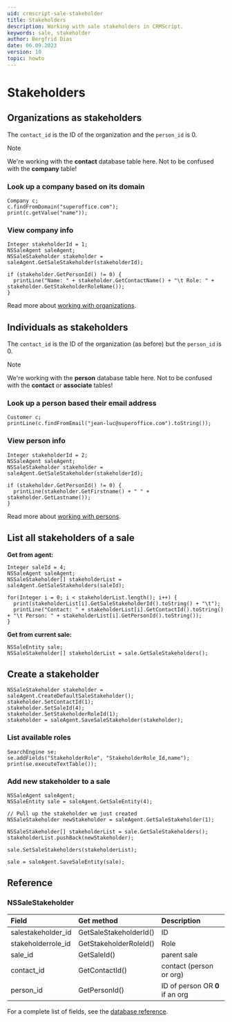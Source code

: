 ```yaml
---
uid: crmscript-sale-stakeholder
title: Stakeholders
description: Working with sale stakeholders in CRMScript.
keywords: sale, stakeholder
author: Bergfrid Dias
date: 06.09.2023
version: 10
topic: howto
---
```


# Stakeholders

## Organizations as stakeholders

The `contact_id` is the ID of the organization and the `person_id` is 0.

> [!NOTE]
> We're working with the **contact** database table here. Not to be confused with the **company** table!

### Look up a company based on its domain

```crmscript!
Company c;
c.findFromDomain("superoffice.com");
print(c.getValue("name"));
```

### View company info

```crmscript!
Integer stakeholderId = 1;
NSSaleAgent saleAgent;
NSSaleStakeholder stakeholder = saleAgent.GetSaleStakeholder(stakeholderId);

if (stakeholder.GetPersonId() != 0) {
  printLine("Name: " + stakeholder.GetContactName() + "\t Role: " + stakeholder.GetStakeholderRoleName());
}
```

Read more about [working with organizations][1].

## Individuals as stakeholders

The `contact_id` is the ID of the organization (as before) but the `person_id` is 0.

> [!NOTE]
> We're working with the **person** database table here. Not to be confused with the **contact** or **associate** tables!

### Look up a person based their email address

```crmscript!
Customer c;
printLine(c.findFromEmail("jean-luc@superoffice.com").toString());
```

### View person info

```crmscript!
Integer stakeholderId = 2;
NSSaleAgent saleAgent;
NSSaleStakeholder stakeholder = saleAgent.GetSaleStakeholder(stakeholderId);

if (stakeholder.GetPersonId() != 0) {
  printLine(stakeholder.GetFirstname() + " " + stakeholder.GetLastname());
}
```

Read more about [working with persons][2].

## List all stakeholders of a sale

**Get from agent:**

```crmscript!
Integer saleId = 4;
NSSaleAgent saleAgent;
NSSaleStakeholder[] stakeholderList = saleAgent.GetSaleStakeholders(saleId);

for(Integer i = 0; i < stakeholderList.length(); i++) {
  print(stakeholderList[i].GetSaleStakeholderId().toString() + "\t");
  printLine("Contact: " + stakeholderList[i].GetContactId().toString() + "\t Person: " + stakeholderList[i].GetPersonId().toString());
}
```

**Get from current sale:**

```crmscript
NSSaleEntity sale;
NSSaleStakeholder[] stakeholderList = sale.GetSaleStakeholders();
```

## Create a stakeholder

```crmscript
NSSaleStakeholder stakeholder = saleAgent.CreateDefaultSaleStakeholder();
stakeholder.SetContactId(1);
stakeholder.SetSaleId(4);
stakeholder.SetStakeholderRoleId(1);
stakeholder = saleAgent.SaveSaleStakeholder(stakeholder);
```

### List available roles

```crmscript!
SearchEngine se;
se.addFields("StakeholderRole", "StakeholderRole_Id,name");
print(se.executeTextTable());
```

### Add new stakeholder to a sale

```crmscript
NSSaleAgent saleAgent;
NSSaleEntity sale = saleAgent.GetSaleEntity(4);

// Pull up the stakeholder we just created
NSSaleStakeholder newStakeholder = saleAgent.GetSaleStakeholder(1);

NSSaleStakeholder[] stakeholderList = sale.GetSaleStakeholders();
stakeholderList.pushBack(newStakeholder);

sale.SetSaleStakeholders(stakeholderList);

sale = saleAgent.SaveSaleEntity(sale);
```

## Reference

### NSSaleStakeholder

| Field | Get method | Description |
|:--|:--|:--|
| salestakeholder_id | GetSaleStakeholderId() | ID |
| stakeholderrole_id | GetStakeholderRoleId() | Role |
| sale_id | GetSaleId() | parent sale |
| contact_id | GetContactId() | contact (person or org) |
| person_id | GetPersonId() | ID of person OR **0** if an org |

For a complete list of fields, see the [database reference][3].

<!-- Referenced links -->
[1]: ../../../../company/howto/crmscript/index.md
[2]: ../../../../contact/howto/crmscript/index.md
[3]: ../../../../database/tables/salestakeholder.md

